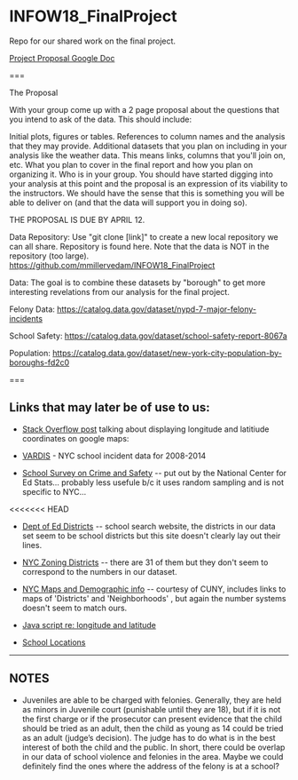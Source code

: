 # INFOW18_FinalProject
Repo for our shared work on the final project.

[Project Proposal Google Doc](https://docs.google.com/document/d/1NgYAWtXdJbUWn-bTRg8dUD_qQlX3vMj29wX9dXT1TGc/edit)

===

The Proposal

With your group come up with a 2 page proposal about the questions that you intend to ask of the data. This should include:

Initial plots, figures or tables.
References to column names and the analysis that they may provide.
Additional datasets that you plan on including in your analysis like the weather data. This means links, columns that you'll join on, etc.
What you plan to cover in the final report and how you plan on organizing it.
Who is in your group.
You should have started digging into your analysis at this point and the proposal is an expression of its viability to the instructors. We should have the sense that this is something you will be able to deliver on (and that the data will support you in doing so).

THE PROPOSAL IS DUE BY APRIL 12.

Data Repository: Use "git clone [link]" to create a new local repository we can all share. Repository is found here. Note that the data is NOT in the repository (too large). https://github.com/mmillervedam/INFOW18_FinalProject

Data: The goal is to combine these datasets by "borough" to get more interesting revelations from our analysis for the final project.

Felony Data: https://catalog.data.gov/dataset/nypd-7-major-felony-incidents

School Safety: https://catalog.data.gov/dataset/school-safety-report-8067a

Population: https://catalog.data.gov/dataset/new-york-city-population-by-boroughs-fd2c0

===

## Links that may later be of use to us:

* [Stack Overflow post](http://stackoverflow.com/questions/1801732/how-do-i-link-to-google-maps-with-a-particular-longitude-and-latitude) talking about displaying longitude and latitiude coordinates on google maps:

* [VARDIS](http://www.p12.nysed.gov/irs/school_safety/school_safety_data_reporting.html) - NYC school incident data for 2008-2014

* [School Survey on Crime and Safety](http://nces.ed.gov/surveys/ssocs/data_products.asp) -- put out by the National Center for Ed Stats... probably less usefule b/c it uses random sampling and is not specific to NYC...

<<<<<<< HEAD
* [Dept of Ed Districts](http://schools.nyc.gov/schoolsearch/) -- school search website, the districts in our data set seem to be school districts but this site doesn't clearly lay out their lines.

* [NYC Zoning Districts](http://www1.nyc.gov/site/planning/zoning/index-map.page) -- there are 31 of them but they don't seem to correspond to the numbers in our dataset.

* [NYC Maps and Demographic info](http://www.baruch.cuny.edu/nycdata/population-geography/index.html) -- courtesy of CUNY, includes links to maps of 'Districts' and 'Neighborhoods' , but again the number systems doesn't seem to match ours.

* [Java script re: longitude and latitude](https://developers.google.com/maps/documentation/javascript/examples/layer-heatmap)

* [School Locations](https://data.cityofnewyork.us/Education/School-Point-Locations/jfju-ynrr)

---

## NOTES

* Juveniles are able to be charged with felonies. Generally, they are held as minors in Juvenile court (punishable until they are 18), but if it is not the first charge or if the prosecutor can present evidence that the child should be tried as an adult, then the child as young as 14 could be tried as an adult (judge’s decision). The judge has to do what is in the best interest of both the child and the public. In short, there could be overlap in our data of school violence and felonies in the area. Maybe we could definitely find the ones where  the address of the felony is at a school?
